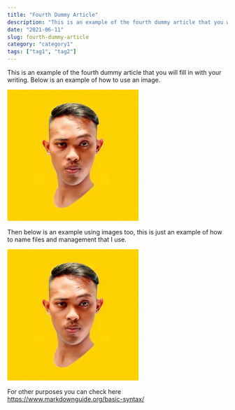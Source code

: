 ```yaml
---
title: "Fourth Dummy Article"
description: "This is an example of the fourth dummy article that you will fill in with your writing. Below is an example of how to use an image."
date: "2021-06-11"
slug: fourth-dummy-article
category: "category1"
tags: ["tag1", "tag2"]
---
```


This is an example of the fourth dummy article that you will fill in with your writing. Below is an example of how to use an image.

![text alt](../images/posts/001-1-profile-fikriwado.png "text hover")

Then below is an example using images too, this is just an example of how to name files and management that I use.

![text alt](../images/posts/001-2-profile-fikriwado-too.png "text hover")

For other purposes you can check here https://www.markdownguide.org/basic-syntax/